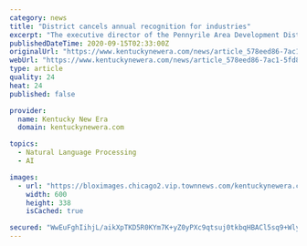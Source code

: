 ```yaml
---
category: news
title: "District cancels annual recognition for industries"
excerpt: "The executive director of the Pennyrile Area Development District announced on Monday that, given the ongoing threat of the coronavirus, his agency won’t host its annual recognition for industries in"
publishedDateTime: 2020-09-15T02:33:00Z
originalUrl: "https://www.kentuckynewera.com/news/article_578eed86-7ac1-5fd8-b3ac-8e42f37f5428.html"
webUrl: "https://www.kentuckynewera.com/news/article_578eed86-7ac1-5fd8-b3ac-8e42f37f5428.html"
type: article
quality: 24
heat: 24
published: false

provider:
  name: Kentucky New Era
  domain: kentuckynewera.com

topics:
  - Natural Language Processing
  - AI

images:
  - url: "https://bloximages.chicago2.vip.townnews.com/kentuckynewera.com/content/tncms/custom/image/98afc73a-d605-11e7-83b4-4fc87c2d41c0.png?resize=600%2C338"
    width: 600
    height: 338
    isCached: true

secured: "WwEuFghIihjL/aikXpTKD5R0KYm7K+yZ0yPXc9qtsuj0tkbqHBACl5sq9+Wlywvm8bg7S2aFZ4pPyB8pJuuRXYHpSWV0cbu1JZm1MiACRSpx+eVuzOZS6x+J1uIfNkJr+eyHJZ7D76sq+m/PG0gzAjkqe9P7oaaApobd7MCavkshXbe/T/hiASnudAqJvldDAumd1d2BZ3ffoZA63bHWYWEAlQGt6nO4lKqAAuJGg6QOzR/D5iGGyBYCv4YaFoWtzQ4zcvesE/7Wnv/VGeextl/n43vpCtdL6dJkmSWEq3D682F5Ijllo05Ef2DuRw0nftzRnZsaY/slnALo5keOmEg5GrlST0kOxo/8E4sW7ns=;PxBHi4DhjPZhPMrCAlWWQA=="
---
```


